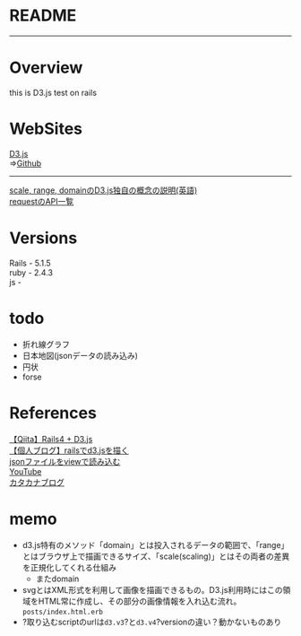 # README
***
# Overview

this is D3.js test on rails

# WebSites

[D3.js](https://d3js.org/)  
 =>[Github](https://github.com/d3/d3)  
***
[scale, range, domainのD3.js独自の概念の説明(英語)](http://www.jeromecukier.net/blog/2011/08/11/d3-scales-and-color/)  
[requestのAPI一覧](https://github.com/d3/d3/blob/master/API.md#requests-d3-request)

# Versions

Rails - 5.1.5  
ruby - 2.4.3  
js -

# todo

- 折れ線グラフ
- 日本地図(jsonデータの読み込み)
- 円状
- forse

# References

[【Qiita】Rails4 + D3.js](https://qiita.com/moriyaman/items/d8e3bfb39e59a5ed02b5)  
[【個人ブログ】railsでd3.jsを描く](http://goodbyegangster.hatenablog.com/entry/2017/02/20/132922)  
[jsonファイルをviewで読み込む](http://taremimi.hatenablog.jp/entry/2017/08/26/141753)  
[YouTube](https://www.youtube.com/watch?v=Rj8P_-GiSzo)  
[カタカナブログ](http://totech.hateblo.jp/entry/2014/11/27/080949)  

# memo
- d3.js特有のメソッド「domain」とは投入されるデータの範囲で、「range」とはブラウザ上で描画できるサイズ、「scale(scaling)」とはその両者の差異を正規化してくれる仕組み  
  - またdomain
- svgとはXML形式を利用して画像を描画できるもの。D3.js利用時にはこの領域をHTML常に作成し、その部分の画像情報を入れ込む流れ。`posts/index.html.erb`  
- ?取り込むscriptのurlは`d3.v3`?と`d3.v4`?versionの違い？動かないものあり
